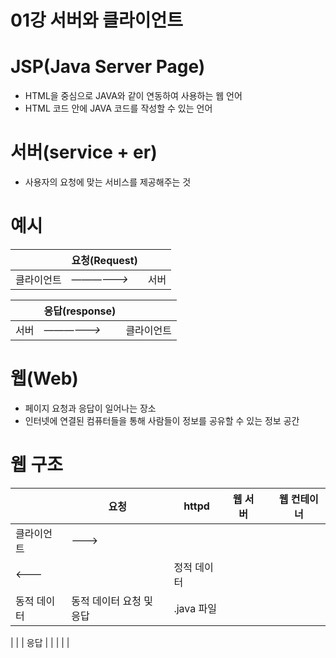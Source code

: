 # 01강 서버와 클라이언트

# JSP(Java Server Page)

- HTML을 중심으로 JAVA와 같이 연동하여 사용하는 웹 언어
- HTML 코드 안에 JAVA 코드를 작성할 수 있는 언어

# 서버(service + er)

- 사용자의 요청에 맞는 서비스를 제공해주는 것

# 예시

|  | 요청(Request) |  |
| --- | --- | --- |
| 클라이언트 | *——————>* | 서버 |

|  | 응답(response) |  |
| --- | --- | --- |
| 서버 | *——————>* | 클라이언트 |

# 웹(Web)

- 페이지 요청과 응답이 일어나는 장소
- 인터넷에 연결된 컴퓨터들을 통해 사람들이 정보를 공유할 수 있는 정보 공간

# 웹 구조

|  | 요청 | httpd | 웹 서버 |  | 웹 컨테이너 |
| --- | --- | --- | --- | --- | --- |
| 클라이언트 | ———>
<——— |  | 정적 데이터
동적 데이터  | 동적 데이터 요청 및 응답 | .java 파일
 |
|  | 응답 |  |  |  |  |
